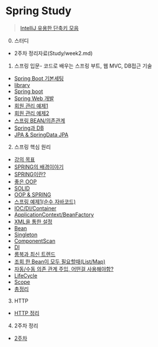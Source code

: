 
# Spring Study

> [IntelliJ 유용한 단축키 모음](Spring1/IntelliJ.md)

0. 스터디
- 2주차 정리자료(Study/week2.md)

1. 스프링 입문- 코드로 배우는 스프링 부트, 웹 MVC, DB접근 기술

- [Spring Boot 기본세팅](Spring1/Setting.md)
- [library](Spring1/Library.md)
- [Spring boot](Spring1/SpringBoot.md)
- [Spring Web 개발](Spring1/SpringWeb.md)
- [회원 관리 예제1](Spring1/Example1.md)
- [회원 관리 예제2](Spring1/Example2.md)
- [스프링 BEAN/의존관계](Spring1/Bean.md)
- [Spring과 DB](Spring1/DB.md)
- [JPA & SpringData JPA](Spring1/JPA.md)

2. 스프링 핵심 원리

- [강의 목표](Spring2/Lecture.md)
- [SPRING의 배경이야기](Spring2/ilovespring.md)
- [SPRING이란?](Spring2/Spring.md)
- [좋은 OOP](Spring2/OOP.md)
- [SOLID](Spring2/SOLID.md)
- [OOP & SPRING](Spring2/Opring.md)
- [스프링 예제1(순수 자바코드)](Spring2/Example1.md)
- [IOC/DI/Container](Spring2/IOC_DI_Container.md)
- [ApplicationContext/BeanFactory](Spring2/ApplicationContext.md)
- [XML을 통한 설정](Spring2/XML.md)
- [Bean](Spring2/Bean.md)
- [Singleton](Spring2/Singleton.md)
- [ComponentScan](Spring2/ComponentScan.md)
- [DI](Spring2/DI.md)
- [롬복과 최신 트렌드](Spring2/Trend.md)
- [조회 한 Bean이 모두 필요할때(List/Map)](Spring2/ListMap.md)
- [자동/수동 의존 관계 주입, 어떤걸 사용해야함?](Spring2/Auto.md)
- [LifeCycle](Spring2/LifeCycle.md)
- [Scope](Spring2/Scope.md)
- [총정리](Spring2/Recap.md)

3. HTTP 
- [HTTP 정리](Spring2/HTTP.md)

4. 2주차 정리
- [2주차](Recap/Week2.md)